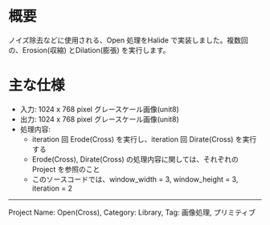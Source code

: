 # 概要

ノイズ除去などに使用される、Open 処理をHalide で実装しました。複数回の、Erosion(収縮) とDilation(膨張) を実行します。

# 主な仕様

- 入力: 1024 x 768 pixel グレースケール画像(unit8)
- 出力: 1024 x 768 pixel グレースケール画像(unit8)
- 処理内容:
  - iteration 回 Erode(Cross) を実行し、iteration 回 Dirate(Cross) を実行する
  - Erode(Cross), Dirate(Cross) の処理内容に関しては、それぞれのProject を参照のこと
  - このソースコードでは、window_width = 3, window_height = 3, iteration = 2
---
Project Name: Open(Cross), Category: Library, Tag: 画像処理, プリミティブ
